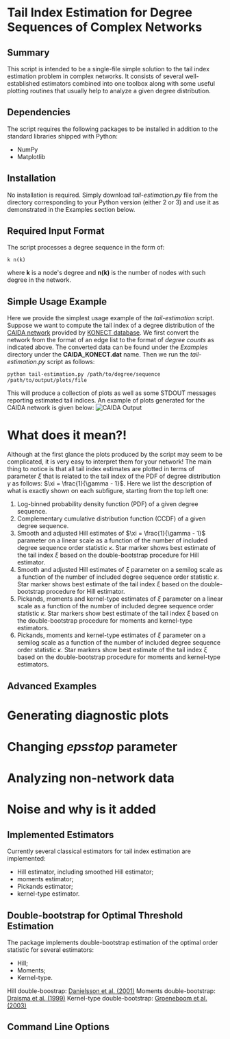 # Tail Index Estimation for Degree Sequences of Complex Networks

## Summary

This script is intended to be a single-file simple solution to the tail index estimation problem in complex networks. It consists of several well-established estimators combined into one toolbox along with some useful plotting routines that usually help to analyze a given degree distribution.

## Dependencies

The script requires the following packages to be installed in addition to the standard libraries shipped with Python:
* NumPy
* Matplotlib

## Installation

No installation is required. Simply download _tail-estimation.py_ file from the directory corresponding to your Python version (either 2 or 3) and use it as demonstrated in the Examples section below.

## Required Input Format

The script processes a degree sequence in the form of:
```
k n(k)
```
where **k** is a node's degree and **n(k)** is the number of nodes with such degree in the network.

## Simple Usage Example

Here we provide the simplest usage example of the _tail-estimation_ script. 
Suppose we want to compute the tail index of a degree distribution of the [CAIDA network](http://konect.uni-koblenz.de/networks/as-caida20071105) provided by [KONECT database](http://konect.uni-koblenz.de/). We first convert the network from the format of an edge list to the format of _degree counts_ as indicated above. The converted data can be found under the _Examples_ directory under the **CAIDA_KONECT.dat** name. Then we run the _tail-estimation.py_ script as follows:
```
python tail-estimation.py /path/to/degree/sequence /path/to/output/plots/file
```

This will produce a collection of plots as well as some STDOUT messages reporting estimated tail indices. An example of plots generated for the CAIDA network is given below:
![CAIDA Output](https://raw.githubusercontent.com/ivanvoitalov/tail-estimation/master/Figures/CAIDA_output.png)

# What does it mean?!

Although at the first glance the plots produced by the script may seem to be complicated, it is very easy to interpret them for your network! The main thing to notice is that all tail index estimates are plotted in terms of parameter $\xi$ that is related to the tail index of the PDF of degree distribution $\gamma$ as follows: $\xi = \frac{1}{\gamma - 1}$. Here we list the description of what is exactly shown on each subfigure, starting from the top left one:
1. Log-binned probability density function (PDF) of a given degree sequence.
2. Complementary cumulative distribution function (CCDF) of a given degree sequence.
3. Smooth and adjusted Hill estimates of $\xi = \frac{1}{\gamma - 1}$ parameter on a linear scale as a function of the number of included degree sequence order statistic $\kappa$. Star marker shows best estimate of the tail index $\xi$ based on the double-bootstrap procedure for Hill estimator.
4. Smooth and adjusted Hill estimates of $\xi$ parameter on a semilog scale as a function of the number of included degree sequence order statistic $\kappa$. Star marker shows best estimate of the tail index $\xi$ based on the double-bootstrap procedure for Hill estimator.
5. Pickands, moments and kernel-type estimates of $\xi$ parameter on a linear scale as a function of the number of included degree sequence order statistic $\kappa$. Star markers show best estimate of the tail index $\xi$ based on the double-bootstrap procedure for moments and kernel-type estimators.
6. Pickands, moments and kernel-type estimates of $\xi$ parameter on a semilog scale as a function of the number of included degree sequence order statistic $\kappa$. Star markers show best estimate of the tail index $\xi$ based on the double-bootstrap procedure for moments and kernel-type estimators.

## Advanced Examples

# Generating diagnostic plots

# Changing _epsstop_ parameter

# Analyzing non-network data

# Noise and why is it added

## Implemented Estimators

Currently several classical estimators for tail index estimation are implemented:
* Hill estimator, including smoothed Hill estimator;
* moments estimator;
* Pickands estimator;
* kernel-type estimator.

## Double-bootstrap for Optimal Threshold Estimation

The package implements double-bootstrap estimation of the optimal order statistic for several estimators:
* Hill;
* Moments;
* Kernel-type.

Hill double-boostrap: [Danielsson et al. (2001)](https://www.riskresearch.org/papers/DanielssonHaanPengVries2001/)
Moments double-bootstrap: [Draisma et al. (1999)](https://link.springer.com/article/10.1023/A:1009900215680)
Kernel-type double-bootstrap: [Groeneboom et al. (2003)](https://www.jstor.org/stable/3448443)

## Command Line Options
